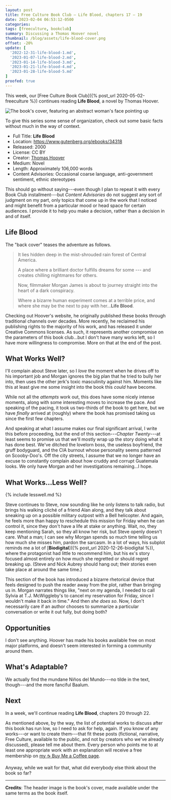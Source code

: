 ```yaml
---
layout: post
title: Free Culture Book Club — Life Blood, chapters 17 – 19
date: 2023-02-04 06:53:12-0500
categories:
tags: [freeculture, bookclub]
summary: Discussing a Thomas Hoover novel
thumbnail: /blog/assets/life-blood-cover.png
offset: -20%
update: [
  '2022-12-31-life-blood-1.md',
  '2023-01-07-life-blood-2.md',
  '2023-01-14-life-blood-3.md',
  '2023-01-21-life-blood-4.md',
  '2023-01-28-life-blood-5.md'
]
proofed: true
---
```


This week, our [Free Culture Book Club]({% post_url 2020-05-02-freeculture %}) continues reading **Life Blood**, a novel by Thomas Hoover.

![The book's cover, featuring an abstract woman's face pointing up](/blog/assets/life-blood-cover.png "Out of the...something or other.")

To give this series some sense of organization, check out some basic facts without much in the way of context.

 * Full Title:  **Life Blood**
 * Location:  <https://www.gutenberg.org/ebooks/34318>
 * Released:  2000
 * License:  CC BY
 * Creator:  [Thomas Hoover](https://www.thomashoover.info/index.htm)
 * Medium:  Novel
 * Length:  Approximately 106,000 words
 * Content Advisories:  Occasional coarse language, anti-government sentiment, ethnic stereotypes

This should go without saying---even though I plan to repeat it with every Book Club installment---but *Content Advisories* do not suggest any sort of judgment on my part, only topics that come up in the work that I noticed and might benefit from a particular mood or head space for certain audiences.  I provide it to help you make a decision, rather than a decision in and of itself.

## Life Blood

The "back cover" teases the adventure as follows.

 > It lies hidden deep in the mist-shrouded rain forest of Central America.
 >
 > A place where a brilliant doctor fulfills dreams for some --- and creates chilling nightmares for others.
 >
 > Now, filmmaker Morgan James is about to journey straight into the heart of a dark conspiracy.
 >
 > Where a bizarre human experiment comes at a terrible price, and where she may be the next to pay with her...**Life Blood**.

Checking out Hoover's website, he originally published these books through traditional channels over decades.  More recently, he reclaimed his publishing rights to the majority of his work, and has released it under Creative Commons licenses.  As such, it represents another compromise on the parameters of this book club...but I don't have many works left, so I have more willingness to compromise.  More on that at the end of the post.

## What Works Well?

I'll complain about Steve later, so I *love* the moment when he drives off to his important job and Morgan ignores the big plan that he tried to bully her into, then uses the other jerk's toxic masculinity against him.  Moments like this at least give me some insight into the book this *could* have become.

While not all the *attempts* work out, this does have some nicely intense moments, along with some interesting moves to increase the pace.  And speaking of the pacing, it took us two-thirds of the book to get here, but we have *finally* arrived at (roughly) where the book has promised taking us since the first few chapters.

And speaking at what I assume makes our final significant arrival, I write this before proceeding, but the end of this section---*Chapter Twenty*---at least seems to promise us that we'll mostly wrap up the story doing what it has done best.  We've ditched the lovelorn boss, the useless boyfriend, the gruff bodyguard, and the CIA burnout whose personality seems patterned on Scooby-Doo's.  Off the city streets, I assume that we no longer have an excuse to constantly complain about how cruddy and corrupt Guatemala looks.  We only have Morgan and her investigations remaining...I hope.

## What Works...Less Well?

{% include lesswell.md %}

Steve continues to Steve, now sounding like he only listens to talk radio, but brings his walking cliché of a friend Alan along, and they talk about sneaking up on a possible military outpost with a Bell helicopter.  And again, he feels more than happy to reschedule this mission for Friday when he can control it, since they don't have a life at stake or anything.  Wait, no, they keep mentioning Sarah, so they all know her risk, but Steve openly doesn't care.  What a man; I can see why Morgan spends so much time telling us how much she misses him, pardon the sarcasm.  In a lot of ways, his subplot reminds me a lot of [**Biodigital**]({% post_url 2020-12-26-biodigital %}), where the protagonist had little to recommend him, but his ex's story focused almost entirely on how much she regretted or should regret breaking up.  (Steve and Nick Aubrey should hang out; their stories even take place at around the same time.)

This section of the book has introduced a bizarre rhetorical device that feels designed to push the reader away from the plot, rather than bringing us in.  Morgan narrates things like, "next on my agenda, I needed to call Sylvia at T.J. McWiggleby's to cancel my reservation for Friday, since I wouldn't make it back in time."  And then *she does so*.  Now, I don't necessarily care if an author chooses to summarize a particular conversation or write it out fully, but doing both?

## Opportunities

I don't see anything.  Hoover has made his books available free on most major platforms, and doesn't seem interested in forming a community around them.

## What's Adaptable?

We actually find the mundane Niños del Mundo---no tilde in the text, though---and the more fanciful Baalum.

## Next

In a week, we'll continue reading **Life Blood**, chapters 20 through 22.

As mentioned above, by the way, the list of potential works to discuss after this book has run low, so I need to ask for help, again.  If you know of any works---or want to create them---that fit these posts (fictional, narrative, Free Culture, available to the public, and not by creators who we've already discussed), please tell me about them.  Every person who points me to at least one appropriate work with an explanation will receive a free membership on [my ☕ Buy Me a Coffee page](https://buymeacoffee.com/jcolag).

Anyway, while we wait for that, what did everybody else think about the book so far?

* * *

**Credits**:  The header image is the book's cover, made available under the same terms as the book itself.
